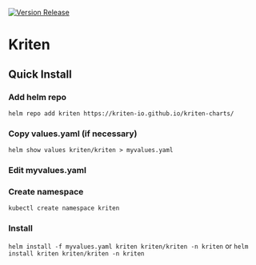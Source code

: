 [![Version Release](https://github.com/Kriten-io/kriten/actions/workflows/version-release.yml/badge.svg)](https://github.com/Kriten-io/kriten/actions/workflows/version-release.yml)

# Kriten

## Quick Install

### Add helm repo
```helm repo add kriten https://kriten-io.github.io/kriten-charts/```

### Copy values.yaml (if necessary)
```helm show values kriten/kriten > myvalues.yaml```

### Edit myvalues.yaml

### Create namespace
```kubectl create namespace kriten```

### Install
```helm install -f myvalues.yaml kriten kriten/kriten -n kriten```
or
```helm install kriten kriten/kriten -n kriten```
